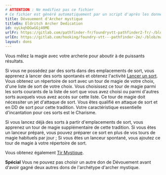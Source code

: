 ```yaml
---
# ATTENTION : Ne modifiez pas ce fichier
# Ce fichier est généré automatiquement par un script d'après les données du module Foundry VTT officiel et de sa traduction
title: Dévouement d'Archer mystique
titleEn: Eldritch Archer Dedication
id: oyLkqhDGwGGj40ME
urlFr: https://gitlab.com/pathfinder-fr/foundryvtt-pathfinder2-fr/-/blob/master/data/feats/oyLkqhDGwGGj40ME.htm
urlEn: https://gitlab.com/hooking/foundry-vtt---pathfinder-2e/-/blob/master/packs/data/feats.db/eldritch-archer-dedication.json
layout: dons
---
```

Vous mêlez la magie avec votre archerie pour aboutir à de puissants résultats.

Si vous ne possédez par des sorts dans des emplacements de sort, vous apprenez à lancer des sorts spontanés et obtenez l'activité [Lancer un sort](../actions/lancer-un-sort.html). Vous obtenez un répertoire de sort avec un tour de magie de votre choix, d'une liste de sort de votre choix. Vous choisissez ce tour de magie parmi les sorts courants de la liste de sort que vous avez choisi ou parmi d'autres sorts auxquels vous avez accès sur cette liste. Ce tour de magie doit nécessiter un jet d'attaque de sort. Vous êtes qualifié en attaque de sort et en DD de sort pour cette tradition. Votre caractéristique essentielle d'incantation pour ces sorts est le Charisme.

Si vous lancez déjà des sorts à partir d'emplacements de sort, vous apprenez un tour de magie supplémentaire de cette tradition. Si vous êtes un lanceur préparé, vous pouvez préparer ce sort en plus de vos tours de magie habituels par jour ; Si vous êtes un lanceur spontané, vous ajoutez ce tour de magie à votre répertoire de sort.

Vous obtenez également [Tir Mystique](../actions/tir-mystique.html).

**Spécial** Vous ne pouvez pas choisir un autre don de Dévouement avant d'avoir gagné deux autres dons de l'archétype d'archer mystique.
